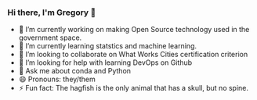 ### Hi there, I'm Gregory 👋

- 🔭 I’m currently working on making Open Source technology used in the government space.
- 🌱 I’m currently learning statstics and machine learning.
- 👯 I’m looking to collaborate on What Works Cities certification criterion
- 🤔 I’m looking for help with learning DevOps on Github
- 💬 Ask me about conda and Python
- 😄 Pronouns: they/them
- ⚡ Fun fact: The hagfish is the only animal that has a skull, but no spine.
